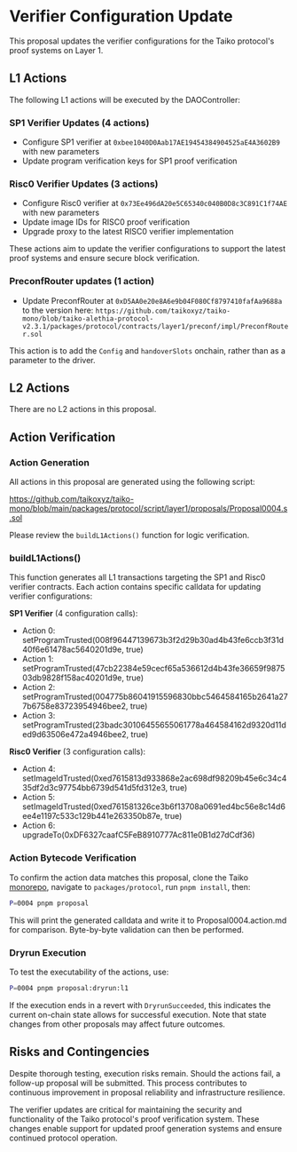 # Verifier Configuration Update

This proposal updates the verifier configurations for the Taiko protocol's proof systems on Layer 1.

## L1 Actions

The following L1 actions will be executed by the DAOController:

### SP1 Verifier Updates (4 actions)

- Configure SP1 verifier at `0xbee1040D0Aab17AE19454384904525aE4A3602B9` with new parameters
- Update program verification keys for SP1 proof verification

### Risc0 Verifier Updates (3 actions)

- Configure Risc0 verifier at `0x73Ee496dA20e5C65340c040B0D8c3C891C1f74AE` with new parameters
- Update image IDs for RISC0 proof verification
- Upgrade proxy to the latest RISC0 verifier implementation

These actions aim to update the verifier configurations to support the latest proof systems and ensure secure block verification.

### PreconfRouter updates (1 action)

- Update PreconfRouter at `0xD5AA0e20e8A6e9b04F080Cf8797410fafAa9688a` to the version here:
`https://github.com/taikoxyz/taiko-mono/blob/taiko-alethia-protocol-v2.3.1/packages/protocol/contracts/layer1/preconf/impl/PreconfRouter.sol`

This action is to add the `Config` and `handoverSlots` onchain, rather than as a parameter to the driver.

## L2 Actions

There are no L2 actions in this proposal.

## Action Verification

### Action Generation

All actions in this proposal are generated using the following script:

https://github.com/taikoxyz/taiko-mono/blob/main/packages/protocol/script/layer1/proposals/Proposal0004.s.sol

Please review the `buildL1Actions()` function for logic verification.

### buildL1Actions()

This function generates all L1 transactions targeting the SP1 and Risc0 verifier contracts. Each action contains specific calldata for updating verifier configurations:

**SP1 Verifier** (4 configuration calls):

- Action 0: setProgramTrusted(008f96447139673b3f2d29b30ad4b43fe6ccb3f31d40f6e61478ac5640201d9e, true)
- Action 1: setProgramTrusted(47cb22384e59cecf65a536612d4b43fe36659f987503db9828f158ac40201d9e, true)
- Action 2: setProgramTrusted(004775b86041915596830bbc5464584165b2641a277b6758e83723954946bee2, true)
- Action 3: setProgramTrusted(23badc30106455655061778a464584162d9320d11ded9d63506e472a4946bee2, true)

**Risc0 Verifier** (3 configuration calls):

- Action 4: setImageIdTrusted(0xed7615813d933868e2ac698df98209b45e6c34c435df2d3c97754bb6739d541d5fd312e3, true)
- Action 5: setImageIdTrusted(0xed761581326ce3b6f13708a0691ed4bc56e8c14d6ee4e1197c533c129b441e263350b87e, true)
- Action 6: upgradeTo(0xDF6327caafC5FeB8910777Ac811e0B1d27dCdf36)

### Action Bytecode Verification

To confirm the action data matches this proposal, clone the Taiko [monorepo](https://github.com/taikoxyz/taiko-mono), navigate to `packages/protocol`, run `pnpm install`, then:

```bash
P=0004 pnpm proposal
```

This will print the generated calldata and write it to Proposal0004.action.md for comparison. Byte-by-byte validation can then be performed.

### Dryrun Execution

To test the executability of the actions, use:

```bash
P=0004 pnpm proposal:dryrun:l1
```

If the execution ends in a revert with `DryrunSucceeded`, this indicates the current on-chain state allows for successful execution. Note that state changes from other proposals may affect future outcomes.

## Risks and Contingencies

Despite thorough testing, execution risks remain. Should the actions fail, a follow-up proposal will be submitted. This process contributes to continuous improvement in proposal reliability and infrastructure resilience.

The verifier updates are critical for maintaining the security and functionality of the Taiko protocol's proof verification system. These changes enable support for updated proof generation systems and ensure continued protocol operation.
